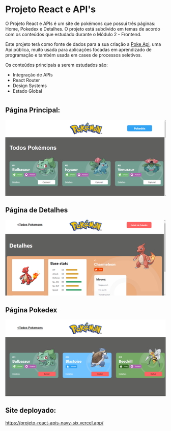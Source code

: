 # **Projeto React e API's**
O Projeto React e APIs é um site de pokémons que possui três páginas: Home, Pokedex e Detalhes. O projeto está subdivido em temas de acordo com os conteúdos que estudado durante o Módulo 2 - Frontend.

Este projeto terá como fonte de dados para a sua criação a [Poke Api](https://pokeapi.co/ "Poke Api"), uma Api pública, muito usada para aplicações focadas em aprendizado de programação e também usada em cases de processos seletivos.

Os conteúdos principais  a serem estudados são:

- Integração de APIs
- React Router
- Design Systems
- Estado Global

# 
## Página Principal: 
![HomePage](./pokedex/src/Assets/HomePage.png)

## Página de Detalhes

![HomePage](./pokedex/src/Assets/DetailsPage.png)

## Página Pokedex
![HomePage](./pokedex/src/Assets/PokedexPage.png)

## Site deployado:
https://projeto-react-apis-navy-six.vercel.app/
